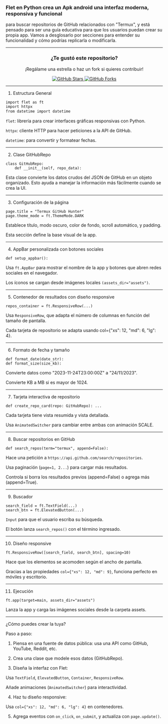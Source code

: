 
### Flet en Python crea un Apk android una interfaz moderna, responsiva y funcional

para buscar repositorios de GitHub relacionados con "Termux", y está pensado para ser una guía educativa para que los usuarios puedan crear su propia app. Vamos a desglosarlo por secciones para entender su funcionalidad y cómo podrías replicarla o modificarla.

_______________


<div align="center">

  <h3>¿Te gustó este repositorio?</h3>
  <p>¡Regálame una estrella o haz un fork si quieres contribuir!</p>

  <a href="https://github.com/andromux/flet-app-github-search/stargazers">
    <img src="https://img.shields.io/github/stars/andromux/flet-app-github-search?style=social" alt="GitHub Stars"/>
  </a>

  <a href="https://github.com/andromux/flet-app-github-search/fork">
    <img src="https://img.shields.io/github/forks/andromux/flet-app-github-search?style=social" alt="GitHub Forks"/>
  </a>

</div>

_______________
1. Estructura General

```bash
import flet as ft
import httpx
from datetime import datetime
```

`flet`: librería para crear interfaces gráficas responsivas con Python.

`httpx`: cliente HTTP para hacer peticiones a la API de GitHub.

`datetime`: para convertir y formatear fechas.



---

2. Clase GitHubRepo

```
class GitHubRepo:
    def __init__(self, repo_data):
```

Esta clase convierte los datos crudos del JSON de GitHub en un objeto organizado. Esto ayuda a manejar la información más fácilmente cuando se crea la UI.


---

3. Configuración de la página

```
page.title = "Termux GitHub Hunter"
page.theme_mode = ft.ThemeMode.DARK
```

Establece título, modo oscuro, color de fondo, scroll automático, y padding.

Esta sección define la base visual de la app.



---

4. AppBar personalizada con botones sociales

```
def setup_appbar():
```

Usa `ft.AppBar` para mostrar el nombre de la app y botones que abren redes sociales en el navegador.

Los íconos se cargan desde imágenes locales `(assets_dir="assets")`.



---

5. Contenedor de resultados con diseño responsive

```
repos_container = ft.ResponsiveRow(...)
```

Usa `ResponsiveRow`, que adapta el número de columnas en función del tamaño de pantalla.

Cada tarjeta de repositorio se adapta usando col={"xs": 12, "md": 6, "lg": 4}.



---

6. Formato de fecha y tamaño

```
def format_date(date_str):
def format_size(size_kb):
```

Convierte datos como "2023-11-24T23:00:00Z" a "24/11/2023".

Convierte KB a MB si es mayor de 1024.



---

7. Tarjeta interactiva de repositorio

```
def create_repo_card(repo: GitHubRepo): ...
```

Cada tarjeta tiene vista resumida y vista detallada.

Usa `AnimatedSwitcher` para cambiar entre ambas con animación SCALE.



---

8. Buscar repositorios en GitHub

```
def search_repos(term="termux", append=False):
```
Hace una petición a `https://api.github.com/search/repositories`.

Usa paginación (`page=1, 2...`) para cargar más resultados.

Controla si borra los resultados previos (append=False) o agrega más (append=True).



---

9. Buscador

```
search_field = ft.TextField(...)
search_btn = ft.ElevatedButton(...)
```

`Input` para que el usuario escriba su búsqueda.

El botón lanza `search_repos()` con el término ingresado.



---

10. Diseño responsive

```
ft.ResponsiveRow([search_field, search_btn], spacing=10)
```

Hace que los elementos se acomoden según el ancho de pantalla.

Gracias a las propiedades `col={"xs": 12, "md": 9}`, funciona perfecto en móviles y escritorio.

---

11. Ejecución

```
ft.app(target=main, assets_dir="assets")
```

Lanza la app y carga las imágenes sociales desde la carpeta assets.

---

¿Cómo puedes crear la tuya?

Paso a paso:

1. Piensa en una fuente de datos pública: usa una API como GitHub, YouTube, Reddit, etc.


2. Crea una clase que modele esos datos (GitHubRepo).


3. Diseña la interfaz con Flet:

Usa `TextField`, `ElevatedButton`, `Container`, `ResponsiveRow`.

Añade animaciones (`AnimatedSwitcher`) para interactividad.



4. Haz tu diseño responsive:

Usa `col={"xs": 12, "md": 6, "lg": 4}` en contenedores.



5. Agrega eventos con `on_click`, `on_submit`, y actualiza con `page.update()`.

